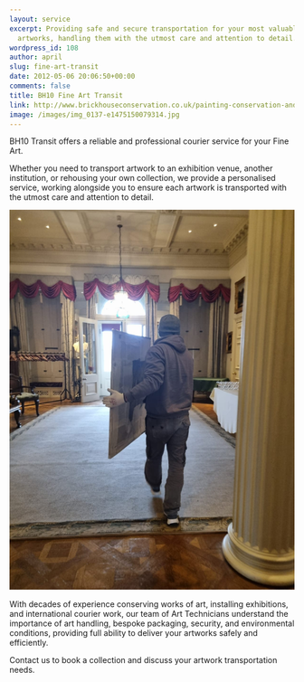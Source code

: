 ```yaml
---
layout: service
excerpt: Providing safe and secure transportation for your most valuable
  artworks, handling them with the utmost care and attention to detail.
wordpress_id: 108
author: april
slug: fine-art-transit
date: 2012-05-06 20:06:50+00:00
comments: false
title: BH10 Fine Art Transit
link: http://www.brickhouseconservation.co.uk/painting-conservation-and-restoration/
image: /images/img_0137-e1475150079314.jpg
---
```

BH10 Transit offers a reliable and professional courier service for your Fine Art. 

Whether you need to transport artwork to an exhibition venue, another institution, or rehousing your own collection, we provide a personalised service, working alongside you to ensure each artwork is transported with the utmost care and attention to detail.

![art-transit](/images/2023-03-09-at-1.43.16-pm.jpeg)

With decades of experience conserving works of art, installing exhibitions, and international courier work, our team of Art Technicians understand the importance of art handling, bespoke packaging, security, and environmental conditions, providing full ability to deliver your artworks safely and efficiently.  

Contact us to book a collection and discuss your artwork transportation needs.